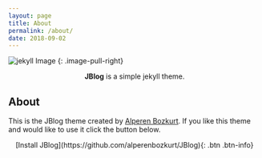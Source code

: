 ```yaml
---
layout: page
title: About
permalink: /about/
date: 2018-09-02
---
```


![jekyll Image](http://dab1nmslvvntp.cloudfront.net/wp-content/uploads/2015/02/1424055625jekyll.png)
{: .image-pull-right}

<center><b>JBlog</b> is a simple jekyll theme.</center>

## About

 This is the JBlog theme created by [Alperen Bozkurt](https://github.com/alperenbozkurt).  If you like this theme and would like to use it click the button below.

 <center>[Install JBlog](https://github.com/alperenbozkurt/JBlog){: .btn .btn-info}</center>